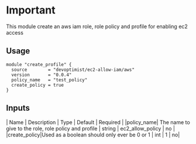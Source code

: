 # Important
This module create an aws iam role, role policy and profile for enabling
ec2 access

## Usage

```hcl
module "create_profile" {
  source        = "devoptimist/ec2-allow-iam/aws"
  version       = "0.0.4"
  policy_name   = "test_policy"
  create_policy = true
}
```

## Inputs

| Name | Description | Type | Default | Required |
|policy_name| The name to give to the role, role policy and profile | string | ec2_allow_policy | no |
|create_policy|Used as a boolean should only ever be 0 or 1 | int | 1 | no|

